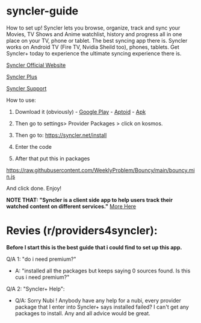 # syncler-guide
How to set up! Syncler lets you browse, organize, track and sync your Movies, TV Shows and Anime watchlist, history and progress all in one place on your TV, phone or tablet. The best syncing app there is. Syncler works on Android TV (Fire TV, Nvidia Sheild too), phones, tablets. Get Syncler+ today to experience the ultimate syncing experience there is.

[Syncler Official Website](https://syncler.net/)

[Syncler Plus](https://syncler.net/plus)

[Syncler Support](https://syncler.net/plus-support)

How to use:

1. Download it (obviously) -  [Google Play](https://play.google.com/store/apps/details?id=com.syncler) - [Aptoid](https://syncler.en.aptoide.com/app) - [Apk](https://syncler.net/d)

2. Then go to settings> Provider Packages > click on kosmos.

3. Then go to: https://syncler.net/install

4. Enter the code

5. After that put this in packages

https://raw.githubusercontent.com/WeeklyProblem/Bouncy/main/bouncy.min.js

And click done.
Enjoy!

**NOTE THAT: "Syncler is a client side app to help users track their watched content on different services."** [More Here](https://syncler.net/disclaimer)

# Revies (r/providers4syncler): 

**Before I start this is the best guide that i could find to set up this app.**

Q/A 1: "do i need premium?"

- A: "installed all the packages but keeps saying 0 sources found. Is this cus i need premium?"

Q/A 2: "Syncler+ Help":

- Q/A: Sorry Nubi ! Anybody have any help for a nubi, every provider package that I enter into Syncler+ says installed failed? I can't get any packages to install. Any and all advice would be great.
